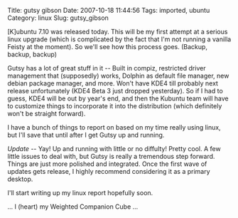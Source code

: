 Title: gutsy gibson
Date: 2007-10-18 11:44:56
Tags: imported, ubuntu
Category: linux
Slug: gutsy_gibson

[K]ubuntu 7.10 was released today.  This will be my first attempt at a serious linux upgrade (which is complicated by the fact that I'm not running a vanilla Feisty at the moment).  So we'll see how this process goes. (Backup, backup, backup)

Gutsy has a lot of great stuff in it -- Built in compiz, restricted driver management that (supposedly) works, Dolphin as default file manager, new debian package manager, and more.  Won't have KDE4 till probably next release unfortunately (KDE4 Beta 3 just dropped yesterday).  So if I had to guess, KDE4 will be out by year's end, and then the Kubuntu team will have to customize things to incorporate it into the distribution (which definitely won't be straight forward).

I have a bunch of things to report on based on my time really using linux, but I'll save that until after I get Gutsy up and running.

<em>Update</em> -- Yay!   Up and running with little or no diffulty!  Pretty cool.  A few little issues to deal with, but Gutsy is really a tremendous step forward.  Things are just more polished and integrated.  Once the first wave of updates gets release, I highly recommend considering it as a primary desktop.

I'll start writing up my linux report hopefully soon.

... I (heart) my Weighted Companion Cube ...
